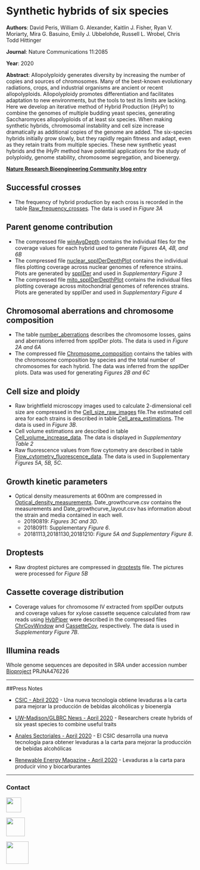 # Synthetic hybrids of six species
**Authors**: David Peris, William G. Alexander, Kaitlin J. Fisher, Ryan V. Moriarty, Mira G. Basuino, Emily J. Ubbelohde, Russell L. Wrobel, Chris Todd Hittinger

**Journal**: Nature Communications 11:2085

**Year**: 2020

**Abstract**: Allopolyploidy generates diversity by increasing the number of copies and sources of chromosomes. Many of the best-known evolutionary radiations, crops, and industrial organisms are ancient or recent allopolyploids. Allopolyploidy promotes differentiation and facilitates adaptation to new environments, but the tools to test its limits are lacking. Here we develop an iterative method of Hybrid Production (iHyPr) to combine the genomes of multiple budding yeast species, generating Saccharomyces allopolyploids of at least six species. When making synthetic hybrids, chromosomal instability and cell size increase dramatically as additional copies of the genome are added. The six-species hybrids initially grow slowly, but they rapidly regain fitness and adapt, even as they retain traits from multiple species. These new synthetic yeast hybrids and the iHyPr method have potential applications for the study of polyploidy, genome stability, chromosome segregation, and bioenergy.

**[Nature Research Bioengineering Community blog entry](https://go.nature.com/2KF6tOK "Nature Research Bioengineering Community blog entry")**

## Successful crosses

- The frequency of hybrid production by each cross is recorded in the table [Raw_frequency\_crosses](https://github.com/PerisD/SynHybrids/blob/master/phenotyping/Raw_frequency_crosses.csv "Raw_frequency_crosses"). The data is used in *Figure 3A*

## Parent genome contribution

- The compressed file [winAvgDepth](https://github.com/PerisD/SynHybrids/blob/master/sppIDer/winAvgDepth.rar "winAvgDepth") contains the individual files for the coverage values for each hybrid used to generate *Figures 4A, 4B, and 6B*
- The compressed file [nuclear_sppIDerDepthPlot](https://github.com/PerisD/SynHybrids/blob/master/sppIDer/nuclear_sppIDerDepthPlot.rar "nuclear_sppIDerDepthPlot") contains the individual files plotting coverage across nuclear genomes of reference strains. Plots are generated by [sppIDer](http://bit.ly/2NacaXQ "sppIDer") and used in *Supplementary Figure 3*
- The compressed file [mito_sppIDerDepthPlot](https://github.com/PerisD/SynHybrids/blob/master/sppIDer/mito_sppIDerDepthPlot.rar "mito_sppIDerDepthPlot") contains the individual files plotting coverage across mitochondrial genomes of references strains. Plots are generated by sppIDer and used in *Supplementary Figure 4*

## Chromosomal aberrations and chromosome composition

- The table [number_aberrations](https://github.com/PerisD/SynHybrids/blob/master/sppIDer/number_aberrations.csv "number_aberrations") describes the chromosome losses, gains and aberrations inferred from sppIDer plots. The data is used in *Figure 2A and 6A*
- The compressed file [Chromosome_composition](https://github.com/PerisD/SynHybrids/blob/master/sppIDer/Chromosome_composition.rar "Chromosome_composition") contains the tables with the chromosome composition by species and the total number of chromosomes for each hybrid. The data was inferred from the sppIDer plots. Data was used for generating *Figures 2B and 6C*

## Cell size and ploidy
- Raw brightfield microscopy images used to calculate 2-dimensional cell size are compressed in the [Cell_size\_raw\_images](https://github.com/PerisD/SynHybrids/blob/master/phenotyping/Cell_size_raw_images.tar.gz "Cell_size_raw_images") file.The estimated cell area for each strains is described in table [Cell_area\_estimations](https://github.com/PerisD/SynHybrids/blob/master/phenotyping/Cell_areas_raw_fiji_data.csv "Cell_area_estimations"). The data is used in *Figure 3B*.
- Cell volume estimations are described in table [Cell\_volume\_increase_data](https://github.com/PerisD/SynHybrids/blob/master/phenotyping/Cell_volume_increase_data.tsv "Cell_volume_increase_data"). The data is displayed in *Supplementary Table 2*
- Raw fluorescence values from flow cytometry are described in table [Flow_cytometry\_fluorescence\_data](https://github.com/PerisD/SynHybrids/blob/master/phenotyping/Flow_cytometry_fluorescence_data.csv "Flow_cytometry_fluorescence_data"). The data is used in Supplementary *Figures 5A, 5B, 5C*.

## Growth kinetic parameters
- Optical density measurements at 600nm are compressed in [Optical_density\_measurements](https://github.com/PerisD/SynHybrids/blob/master/phenotyping/Optical_density_measurements.rar "Optical_density_measurements"). Date_growthcurve.csv contains the measurements and Date_growthcurve_layout.csv has information about the strain and media contained in each well.
	- 20190819: *Figures 3C and 3D*.
	- 20180911: Supplementary *Figure 6*.
	- 20181113,20181130,20181210: *Figure 5A and Supplementary Figure 8*.

## Droptests
- Raw droptest pictures are compressed in [droptests](https://github.com/PerisD/SynHybrids/blob/master/phenotyping/droptests.rar "Droptest pictures") file. The pictures were processed for *Figure 5B*

## Cassette coverage distribution
- Coverage values for chromosome IV extracted from sppIDer outputs and coverage values for xylose cassette sequence calculated from raw reads using [HybPiper](https://github.com/mossmatters/HybPiper "HybPiper repository") were described in the compressed files [ChrCovWindow](https://github.com/PerisD/SynHybrids/blob/master/hybpiper/ChrCovWindow.rar "ChrCovWindow") and [CassetteCov](https://github.com/PerisD/SynHybrids/blob/master/hybpiper/CassetteCov.rar "CassetteCov"), respectively. The data is used in *Supplementary Figure 7B*.

## Illumina reads

Whole genome sequences are deposited in SRA under accession number [Bioproject](https://www.ncbi.nlm.nih.gov/bioproject/?term=PRJNA476226 "Illumina reads") PRJNA476226

***

##Press Notes

- [CSIC - Abril 2020](https://bit.ly/35oI8WJ "CSIC Abril 2020") - Una nueva tecnología obtiene levaduras a la carta para mejorar la producción de bebidas alcohólicas y bioenergía

- [UW-Madison/GLBRC News - April 2020](https://bit.ly/3c0ImWU "UWMadison News April 2020") - Researchers create hybrids of six yeast species to combine useful traits

- [Anales Sectoriales - April 2020](https://bit.ly/3bVUJ6q "Anales Sectorial April 2020") - El CSIC desarrolla una nueva tecnología para obtener levaduras a la carta para mejorar la producción de bebidas alcohólicas

- [Renewable Energy Magazine - April 2020](https://bit.ly/3aUMYfI "Renewable Energy April 2020") - Levaduras a la carta para producir vino y biocarburantes

***

### Contact

[<img src="http://1000logos.net/wp-content/uploads/2017/03/LinkedIn-Logo.png" width="40"/>](https://bit.ly/2V9hFt4)

[<img src="https://www.uv.es/perisnav/Index/twitter-logo.png" width="50"/>](https://bit.ly/2WJ2Rm8)

[<img src="https://www.uv.es/perisnav/images/Mitogression.png" width="60"/>](https://www.uv.es/perisnav/)
